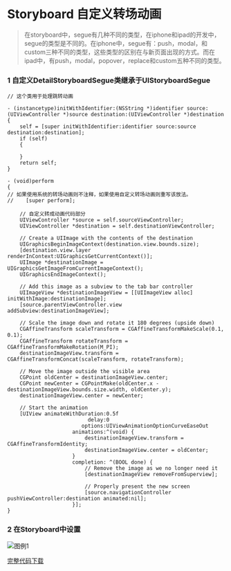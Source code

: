 # Storyboard 自定义转场动画

> 在storyboard中，segue有几种不同的类型，在iphone和ipad的开发中，segue的类型是不同的。在iphone中，segue有：push，modal，和custom三种不同的类型，这些类型的区别在与新页面出现的方式。而在ipad中，有push，modal，popover，replace和custom五种不同的类型。

### 1 自定义DetailStoryboardSegue类继承于UIStoryboardSegue


```
// 这个类用于处理跳转动画

- (instancetype)initWithIdentifier:(NSString *)identifier source:(UIViewController *)source destination:(UIViewController *)destination
{
    self = [super initWithIdentifier:identifier source:source destination:destination];
    if (self)
    {
        
    }
    return self;
}

- (void)perform
{
// 如果使用系统的转场动画则不注释，如果使用自定义转场动画则重写该放法。
//    [super perform];
    
    // 自定义转成动画代码部分
    UIViewController *source = self.sourceViewController;
    UIViewController *destination = self.destinationViewController;
    
    // Create a UIImage with the contents of the destination
    UIGraphicsBeginImageContext(destination.view.bounds.size);
    [destination.view.layer renderInContext:UIGraphicsGetCurrentContext()];
    UIImage *destinationImage = UIGraphicsGetImageFromCurrentImageContext();
    UIGraphicsEndImageContext();
    
    // Add this image as a subview to the tab bar controller
    UIImageView *destinationImageView = [[UIImageView alloc] initWithImage:destinationImage];
    [source.parentViewController.view addSubview:destinationImageView];
    
    // Scale the image down and rotate it 180 degrees (upside down)
    CGAffineTransform scaleTransform = CGAffineTransformMakeScale(0.1, 0.1);
    CGAffineTransform rotateTransform = CGAffineTransformMakeRotation(M_PI);
    destinationImageView.transform = CGAffineTransformConcat(scaleTransform, rotateTransform);
    
    // Move the image outside the visible area
    CGPoint oldCenter = destinationImageView.center;
    CGPoint newCenter = CGPointMake(oldCenter.x - destinationImageView.bounds.size.width, oldCenter.y);
    destinationImageView.center = newCenter;
    
    // Start the animation
    [UIView animateWithDuration:0.5f
                          delay:0
                        options:UIViewAnimationOptionCurveEaseOut
                     animations:^(void) {
                         destinationImageView.transform = CGAffineTransformIdentity;
                         destinationImageView.center = oldCenter;
                     }
                     completion: ^(BOOL done) {
                         // Remove the image as we no longer need it
                         [destinationImageView removeFromSuperview];
                         
                         // Properly present the new screen
                         [source.navigationController pushViewController:destination animated:nil];
                     }];
}

```

### 2 在Storyboard中设置

![图例1](http://blog.zlcode.com/wp-content/uploads/2016/05/storyboard-custom-transform-animation-1.png)

[完整代码下载](https://github.com/YiQieSuiYuan/StoryboardTips/tree/master/StoryboardCustomTransformAnimation)



